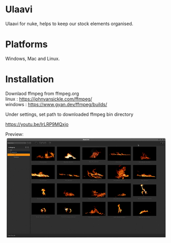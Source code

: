 # Ulaavi
Ulaavi for nuke, helps to keep our stock elements organised.
<br> 
# Platforms
Windows, Mac and Linux.

# Installation
Downlaod ffmpeg from ffmpeg.org<br>
linux : https://johnvansickle.com/ffmpeg/ <br>
windows : https://www.gyan.dev/ffmpeg/builds/

Under settings, set path to downloaded ffmpeg bin directory

https://youtu.be/IrLRP9MQxjo

Preview:
![image not found](https://github.com/arunvfx/Ulaavi/blob/master/preview.png?raw=true)
